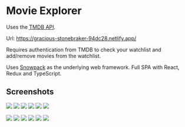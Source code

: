 # Movie Explorer

Uses the [TMDB API](https://www.themoviedb.org/documentation/api).

Url: https://gracious-stonebraker-94dc28.netlify.app/

Requires authentication from TMDB to check your watchlist and add/remove movies from the watchlist.

Uses [Snowpack](https://www.snowpack.dev/) as the underlying web framework. Full SPA with React, Redux and TypeScript.

## Screenshots

![](docs/screenshots/popular-wide.png)
![](docs/screenshots/search-empty-wide.png)
![](docs/screenshots/search-results-wide.png)
![](docs/screenshots/login-wide.png)
![](docs/screenshots/watchlist-wide.png)
![](docs/screenshots/movie-wide.png)

![](docs/screenshots/popular-narrow.png)
![](docs/screenshots/search-empty-narrow.png)
![](docs/screenshots/search-results-narrow.png)
![](docs/screenshots/login-narrow.png)
![](docs/screenshots/watchlist-narrow.png)
![](docs/screenshots/movie-narrow.png)
